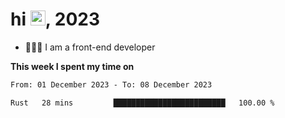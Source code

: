 <h1> hi <img src="https://raw.githubusercontent.com/blackcater/blackcater/main/images/Hi.gif" height="24" />, 2023 </h1>

- 🧑🏻‍💻 I am a front-end developer

**This week I spent my time on** 

<!--START_SECTION:waka-->

```txt
From: 01 December 2023 - To: 08 December 2023

Rust   28 mins         █████████████████████████   100.00 %
```

<!--END_SECTION:waka-->
